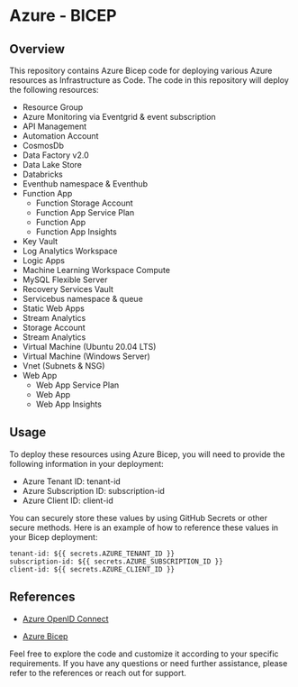 # Azure - BICEP
## Overview
This repository contains Azure Bicep code for deploying various Azure resources as Infrastructure as Code. The code in this repository will deploy the following resources:
- Resource Group
- Azure Monitoring via Eventgrid & event subscription
- API Management
- Automation Account
- CosmosDb
- Data Factory v2.0
- Data Lake Store
- Databricks
- Eventhub namespace & Eventhub
- Function App
    - Function Storage Account
    - Function App Service Plan
    - Function App
    - Function App Insights
- Key Vault
- Log Analytics Workspace
- Logic Apps
- Machine Learning Workspace Compute
- MySQL Flexible Server
- Recovery Services Vault
- Servicebus namespace & queue
- Static Web Apps
- Stream Analytics
- Storage Account
- Stream Analytics
- Virtual Machine (Ubuntu 20.04 LTS)
- Virtual Machine (Windows Server)
- Vnet (Subnets & NSG)
- Web App
    - Web App Service Plan
    - Web App
    - Web App Insights

## Usage
To deploy these resources using Azure Bicep, you will need to provide the following information in your deployment:

- Azure Tenant ID: tenant-id
- Azure Subscription ID: subscription-id
- Azure Client ID: client-id

You can securely store these values by using GitHub Secrets or other secure methods. Here is an example of how to reference these values in your Bicep deployment:

```
tenant-id: ${{ secrets.AZURE_TENANT_ID }}
subscription-id: ${{ secrets.AZURE_SUBSCRIPTION_ID }}
client-id: ${{ secrets.AZURE_CLIENT_ID }}
```

## References
- [Azure OpenID Connect](https://learn.microsoft.com/en-us/azure/active-directory/workload-identities/workload-identity-federation-create-trust?pivots=identity-wif-apps-methods-azp)

- [Azure Bicep](https://github.com/Azure/bicep/)

Feel free to explore the code and customize it according to your specific requirements. If you have any questions or need further assistance, please refer to the references or reach out for support.